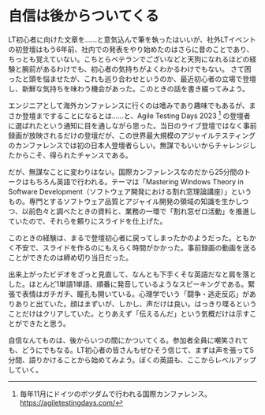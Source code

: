 # 自信は後からついてくる
LT初心者に向けた文章を……と意気込んで筆を執ったはいいが、社外LTイベントの初登壇はもう6年前、社内での発表をやり始めたのはさらに昔のことであり、ちっとも覚えていない。こちとらベテランでございなどと天狗になれるほどの経験と腕前があるわけでも、初心者の気持ちがよくわかるわけでもない。
さて困ったと頭を悩ませたが、これも巡り合わせというのか、最近初心者の立場で登壇し、新鮮な気持ちを味わう機会があった。このときの話を書き綴ってみよう。

エンジニアとして海外カンファレンスに行くのは嗜みであり趣味でもあるが、まさか登壇まですることになるとは……と、Agile Testing Days 2023 [^1] の登壇者に選ばれたという通知に目を通しながら思った。当日のライブ登壇ではなく事前録画が放映されるだけの登壇だが、この世界最大規模のアジャイルテスティングのカンファレンスでは初の日本人登壇者らしい。無謀でもいいからチャレンジしたからこそ、得られたチャンスである。

だが、無謀なことに変わりはない。国際カンファレンスなのだから25分間のトークはもちろん英語で行われる。テーマは「Mastering Windows Theory in Software Development（ソフトウェア開発における割れ窓理論講座）」というもの。専門とするソフトウェア品質とアジャイル開発の領域の知識を生かしつつ、以前色々と調べたときの資料と、業務の一環で「割れ窓ゼロ活動」を推進していたので、それらを頼りにスライドを仕上げた。


このときの経験は、まるで登壇初心者に戻ってしまったかのようだった。ともかく不安で、スライドを作るのにもえらく時間がかかった。事前録画の動画を送ることができたのは締め切り当日だった。


出来上がったビデオをざっと見直して、なんとも下手くそな英語だなと肩を落とした。ほとんど1単語1単語、順番に発音しているようなスピーキングである。緊張で表情はガチガチ、瞳孔も開いている。心理学でいう「闘争・逃走反応」がありありと出ていた。顔はまずいが、しかし、声だけは良い。はっきり喋るということだけはクリアしていた。とりあえず「伝えるんだ」という気概だけは示すことができたと思う。




自信なんてものは、後からいつの間にかついてくる。参加者全員に嘲笑されても、どうにでもなる。LT初心者の皆さんもぜひそう信じて、まずは声を張って5分間、語りかけることから始めてみよう。ぼくの英語も、ここからレベルアップしていく。

[^1]:毎年11月にドイツのポツダムで行われる国際カンファレンス。https://agiletestingdays.com/
